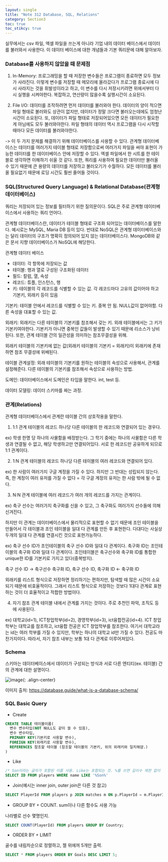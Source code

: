```yaml
---
layout: single
title: "Note 312 Database, SQL, Relations"
category: Section3
toc: true
toc_stikcy: true
---
```

실무에서는 csv 파일, 엑셀 파일을 쓰는게 아니라 기업 내의 데이터 베이스에서 데이터를 불러와서 사용한다. 이 데이터 베이스에 대한 개념들과 기본 쿼리문에 대해 알아보자.

### Database를 사용하지 않았을 때 문제점
1) In-Memory: 프로그래밍을 할 때 저장한 변수들은 프로그램이 종료하면 모두 정보가 사라진다. 이렇게 변수를 저장할 때 메모리에 올라갔다가 프로그램 종료시에 다시 사라지는 것을 휘발성이라고
하고, 이 변수를 다시 저장시키려면 위에서부터 다시 실행을 시켜야한다. 복잡하고, 연산량이 많을수록 실행시간이 소요된다.

2) File I/O: 데이터를 조작하려면 먼저 데이터를 불러와야 한다. 데이터의 양이 적으면 파일 형태로 불러와도 상관이 없지만, 데이터가 정말 크다면 불러오는데에도 엄청난 시간이 소요된다.
또, 데이터가 파일 형태로 저장되어있으면 모든 데이터가 필요한게 아님에도 모두 불러와야한다. 파일 형태의 데이터 역시 프로그램을 다시 시작할 때마다 모든 데이터를 불러와야한다.

-> 이 두 가지 문제를 해결하기 위해 데이터베이스를 사용할 수 있다. 관계형 데이터베이스는 데이터를 여러가지 테이블 형태로 저장함으로써
여러가지 파일을 써야 표현이 가능한 데이터를 한 데이터베이스 안에 저장할 수 있다. 엑셀 파일에서 한 시트를 한 테이블로 생각하면 이해하기 쉬울 것 같다. 또한, 쿼리를 사용하여
필요한 데이터만 불러올 수 있기 때문에 큰 용량의 데이터를 저장하고 불러오기가 수월하다. 모든 데이터를 불러올 필요없기 때문에 로딩 시간도 훨씬 줄어들 것이다.

### SQL(Structured Query Language) & Relational Database(관계형 데이터베이스)
쿼리는 저장되어 있는 정보를 필터하기 위한 질의문이다. SQL은 주로 관계형 데이터베이스에서 사용하는 쿼리 언어다.

관계형 데이터베이스란, 데이터가 테이블 형태로 구조화 되어있는 데이터베이스를 말한다. 예시로는 MySQL, Maria DB 등이 있다. 
반대로 NoSQL은 관계형 데이터베이스와는 달리 데이터의 구조가 명확히 정의되어 있지 않는 데이터베이스다. MongoDB와 같은 문서 지향 데이터베이스가 NoSQL에 해당한다.

관계형 데이터 베이스
- 데이터: 각 항목에 저장되는 값
- 테이블: 행과 열로 구성된 구조화된 데이터
- 필드: 칼럼, 열, 속성
- 레코드: 튜플, 인스턴스, 행
- 키: 테이블의 각 레코드를 식별할 수 있는 값. 각 레코드마다 고유의 값이어야 하고 기본키, 외래키 등이 있음

기본키: 테이블 안에서 레코드를 식별할 수 있는 키. 중복 안 됨. NULL값이 없어야함. 다른 속성을 대표할 수 있는 값.

외래키: 외래키는 다른 테이블의 기본키를 참조해서 갖는 키. 외래 테이블에서는 그 키가 기본키여야한다. 
기본키가 아니면 중복인 값들이 발생할 수 있기 때문에 리소스가 낭비된다. 또한, 관계 테이블 간의 일관성을 의미하는 참조무결성을 위해. 

외래키 테이블의 기본키에 없는 값(외래키 테이블의 기본키 = 외래키)이 외래키에 존재하면 참조 무결성에 위배된다.

테이블 관계설정: 외래 테이블의 기본키를 원하는 테이블의 속성으로 사용해서, 관계를 설정해준다. 다른 테이블의 기본키를 참조해서 속성으로 사용하는 방법.

도메인: 데이터베이스에서 도메인은 타입을 말한다. int, test 등.

데이터 모델링: 데이터 스키마를 짜는 과정.

### 관계(Relations)
관계형 데이터베이스에서 관계란 테이블 간의 상호작용을 말한다.

1) 1:1 관계
테이블의 레코드 하나당 다른 테이블의 한 레코드와 연결되어 있는 경우다.

ex) 학생 한명 당 하나의 사물함을 배정받는다. 그 학기 중에는 하나의 사물함은 다른 학생과 연결될 수 없고, 해당 학생하고만 연결되어있다. 서로 한 레코드만 공유하게 되므로
1:1 관계이다.

2) 1:N 관계
테이블의 레코드 하나당 다른 테이블의 여러 레코드와 연결되어 있다.

ex) 한 사람이 여러가지 구글 계정을 가질 수 있다. 하지만 그 반대는 성립되지 않는다. 즉, 한 계정이 여러 유저를 가질 수 없다 = 각 구글 계정의 유저는 한 사람 밖에 될 수 없다.

3) N:N 관계
테이블에 여러 레코드가 여러 개의 레코드를 가지는 관계이다. 

ex) 축구 선수는 여러가지 축구화를 신을 수 있고, 그 축구화도 여러가지 선수들에 의해 신겨진다.

하지만 이 관계는 데이터베이스에서 물리적으로 표현할 수 없기 때문에 조인 테이블을 만들어서 각 테이블과 조인 테이블을 일대 다 관계를 만든 후 표현한다. 다대다는 사실상
두개의 일대 다 관계를 연결시킨 것으로 표현가능하다.

ex) 축구 선수 ID가 조인테이블의 축구 선수 ID와 일대 다 관계이다. 축구화 ID는 조인테이블의 축구화 ID와 일대 다 관계이다. 조인테이블은 축구선수와 축구화 ID를 통합한 unique한
ID를 기본키로 가지고 있다(중복방지). 

축구 선수 ID -> 축구선수 축구화 ID, 축구 선수 ID, 축구화 ID <- 축구화 ID

외래키를 리스트 형식으로 저장하면 정리하기는 편하지만, 탐색할 때 많은 시간이 소요되기 때문에 비효율적이다. 그래서 리스트 형식으로 저장하는 것보다 1대다 관계로 표현하는 것이 
더 효율적이고 적합한 방법이다.

4) 자기 참조 관계
테이블 내에서 관계를 가지는 것이다. 주로 추천인 파악, 조직도 등에 사용된다.

ex) 대학교(id=1), ICT창업학부(id=2), 경영학부(id=3), ict융합전공(id=4). ICT 창업학부는 대학교를 참조하고, ict융합 전공은 ICT 창업학부를 참조한다.
여기서 대학교라는 id는 여러 학부를 가질 수 있지만, 학부는 하나의 대학교 id만 가질 수 있다. 전공도 마찬가지이다. 따라서, 자기 참조 내부는 보통 1대 다 관계로 이루어져있다. 

### Schema
스키마는 데이터베이스에서 데이터가 구성되는 방식과 서로 다른 엔티티(ex. 테이블) 간의 관계에 대한 설명이다.

![image](https://user-images.githubusercontent.com/97672187/160597352-67018841-5e1c-4d7a-822d-218386f4071b.png){: .align-center}

이미지 출처: https://database.guide/what-is-a-database-schema/

### SQL Basic Query
- Create

```sql
CREATE TABLE 테이블이름(
  변수 변수타입(NOT NULL도 같이 쓸 수 있음),
  변수 변수타입,
  PRIMARY KEY(기본키로 사용할 변수),
  FOREIGN KEY(외래키로 사용할 변수),
  REFERENCES 참조할 테이블 (참조할 테이블의 기본키, 위의 외래키와 일치해얌.)  
) 
```

- Like

```sql
/* Son이라는 글자가 포함된 이름 사용. Like는 포함되는 것. %를 쓰면 길이수 제한 없이 특정 단어 앞 혹은 뒤에 어느 문자가 와도됨 */
SELECT ID FROM players WHERE name LIKE '%Son%'
```
- Join(예시는 inner join, outer join은 다른 것 참고)

```sql
SELECT PlayerId FROM players p JOIN matches m ON p.PlayerId = m.PlayerId
```

- GROUP BY + COUNT. sum이나 다른 함수도 사용 가능

나라별로 선수 몇명인지.

```sql
SELECT COUNT(PlayerId) FROM players GROUP BY Country;
```

- ORDER BY + LIMIT

골수를 내림차순으로 정렬하고, 젤 위에꺼 5개만 출력.

```sql
SELECT * FROM players ORDER BY Goals DESC LIMIT 5;
```





